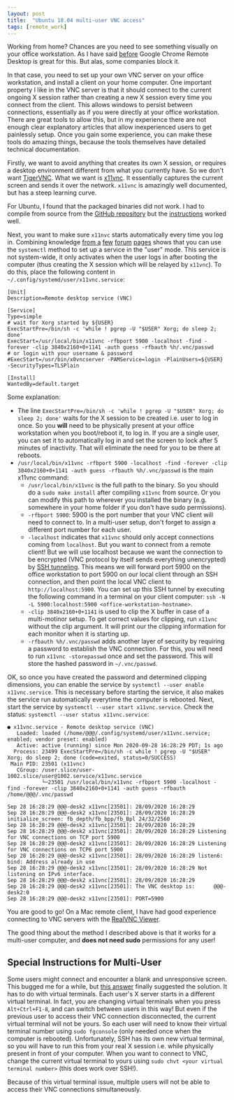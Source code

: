 ```yaml
---
layout: post
title:  "Ubuntu 18.04 multi-user VNC access"
tags: [remote_work]
---
```

Working from home? Chances are you need to see something visually on your office workstation. As I have said
[before](https://samarth-robo.github.io/blog/2020/04/21/chrome_remote_desktop.html) Google Chrome Remote Desktop
is great for this. But alas, some companies block it.

In that case, you need to set up your own VNC server on your office workstation, and install a client on your home computer. One important property I like in
the VNC server is that it should connect to the current ongoing X session rather than creating a new X session every time you connect from the client.
This allows windows to persist between connections, essentially as if you were directly at your office workstation. There are great tools to allow this, but in
my experience there are not enough clear explanatory articles that allow inexperienced users to get painlessly setup. Once you gain some experience, you can
make these tools do amazing things, because the tools themselves have detailed technical documentation.

Firstly, we want to avoid anything that creates its own X session, or requires a desktop environment different from what you currently have. So we don't want
[TigerVNC](https://wiki.archlinux.org/index.php/TigerVNC). What we want is [x11vnc](https://github.com/LibVNC/x11vnc). It essentially captures the current screen
and sends it over the network. `x11vnc` is amazingly well documented, but has a steep learning curve.

For Ubuntu, I found that the packaged binaries did not work. I had to compile from source from the [GitHub repository](https://github.com/LibVNC/x11vnc)
but the [instructions](https://github.com/LibVNC/x11vnc#building-x11vnc) worked well.

Next, you want to make sure `x11nvc` starts automatically every time you log in. Combining knowledge [from a](https://wiki.archlinux.org/index.php/TigerVNC)
[few](https://wiki.archlinux.org/index.php/Systemd/User) [forum](https://wiki.archlinux.org/index.php/Systemd#Using_units)
[pages](https://bbs.archlinux.org/viewtopic.php?id=230545) shows that you can use the `systemctl` method to set up a service in the "user" mode. This service is
not system-wide, it only activates when the user logs in after booting the computer (thus creating the X session which will be relayed by `x11vnc`). To do this,
place the following content in `~/.config/systemd/user/x11vnc.service`:

```
[Unit]
Description=Remote desktop service (VNC)

[Service]
Type=simple
# wait for Xorg started by ${USER}
ExecStartPre=/bin/sh -c 'while ! pgrep -U "$USER" Xorg; do sleep 2; done'
ExecStart=/usr/local/bin/x11vnc -rfbport 5900 -localhost -find -forever -clip 3840x2160+0+1141 -auth guess -rfbauth %h/.vnc/passwd
# or login with your username & password
#ExecStart=/usr/bin/x0vncserver -PAMService=login -PlainUsers=${USER} -SecurityTypes=TLSPlain

[Install]
WantedBy=default.target
```

Some explanation:
- The line `ExecStartPre=/bin/sh -c 'while ! pgrep -U "$USER" Xorg; do sleep 2; done'` waits for the X session to be created i.e. user to log in once. So you
**will** need to be physically present at your office workstation when you boot/reboot it, to log in. If you are a single user, you can set it to automatically
log in and set the screen to lock after 5 minutes of inactivity. That will eliminate the need for you to be there at reboots.
- `/usr/local/bin/x11vnc -rfbport 5900 -localhost -find -forever -clip 3840x2160+0+1141 -auth guess -rfbauth %h/.vnc/passwd` is the main x11vnc command:
  - `/usr/local/bin/x11vnc` is the full path to the binary. So you should do a `sudo make install` after compiling `x11vnc` from source. Or you can modify
  this path to wherever you installed the binary (e.g. somewhere in your home folder if you don't have sudo permissions).
  - `-rfbport 5900`: 5900 is the port number that your VNC client will need to connect to. In a multi-user setup,
  don't forget to assign a different port number for each user.
  - `-localhost` indicates that `x11vnc` should only accept connections coming from `localhost`. But you want to connect from a remote client! But we will use
  localhost because we want the connection to be encrypted (VNC protocol by itself sends everything unencrypted) by
  [SSH tunneling](https://www.ssh.com/ssh/tunneling/). This means we will forward port 5900 on the office workstation to port 5900 on our local client through
  an SSH connection, and then point the local VNC client to `http://localhost:5900`. You can set up this SSH tunnel by executing the following command in a 
  terminal on your client computer: `ssh -N -L 5900:localhost:5900 <office-workstation-hostname>`.
  - `-clip 3840x2160+0+1141` is used to clip the X buffer in case of a multi-motinor setup. To get correct values for clipping, run `x11vnc` without the clip 
  argument. It will print our the clipping information for each monitor when it is starting up.
  - `-rfbauth %h/.vnc/passwd` adds another layer of security by requiring a password to establish the VNC connection. For this, you will need to run
  `x11vnc -storepasswd` once and set the password. This will store the hashed password in `~/.vnc/passwd`.
  
OK, so once you have created the password and determined clipping dimensions, you can enable the service by `systemctl --user enable x11vnc.service`.
This is necessary before starting the service, it also makes the service run automatically everytime the computer is rebooted. Next, start the service by
`systemctl --user start x11vnc.service`. Check the status: `systemctl --user status x11vnc.service`:

```
● x11vnc.service - Remote desktop service (VNC)
   Loaded: loaded (/home/@@@/.config/systemd/user/x11vnc.service; enabled; vendor preset: enabled)
   Active: active (running) since Mon 2020-09-28 16:28:29 PDT; 1s ago
  Process: 23499 ExecStartPre=/bin/sh -c while ! pgrep -U "$USER" Xorg; do sleep 2; done (code=exited, status=0/SUCCESS)
 Main PID: 23501 (x11vnc)
   CGroup: /user.slice/user-1002.slice/user@1002.service/x11vnc.service
           └─23501 /usr/local/bin/x11vnc -rfbport 5900 -localhost -find -forever -clip 3840x2160+0+1141 -auth guess -rfbauth /home/@@@/.vnc/passwd

Sep 28 16:28:29 @@@-desk2 x11vnc[23501]: 28/09/2020 16:28:29
Sep 28 16:28:29 @@@-desk2 x11vnc[23501]: 28/09/2020 16:28:29 initialize_screen: fb_depth/fb_bpp/fb_Bpl 24/32/2560
Sep 28 16:28:29 @@@-desk2 x11vnc[23501]: 28/09/2020 16:28:29
Sep 28 16:28:29 @@@-desk2 x11vnc[23501]: 28/09/2020 16:28:29 Listening for VNC connections on TCP port 5900
Sep 28 16:28:29 @@@-desk2 x11vnc[23501]: 28/09/2020 16:28:29 Listening for VNC connections on TCP6 port 5900
Sep 28 16:28:29 @@@-desk2 x11vnc[23501]: 28/09/2020 16:28:29 listen6: bind: Address already in use
Sep 28 16:28:29 @@@-desk2 x11vnc[23501]: 28/09/2020 16:28:29 Not listening on IPv6 interface.
Sep 28 16:28:29 @@@-desk2 x11vnc[23501]: 28/09/2020 16:28:29
Sep 28 16:28:29 @@@-desk2 x11vnc[23501]: The VNC desktop is:      @@@-desk2:0
Sep 28 16:28:29 @@@-desk2 x11vnc[23501]: PORT=5900
```

You are good to go! On a Mac remote client, I have had good experience connecting to VNC servers with the
[RealVNC Viewer](https://www.realvnc.com/en/connect/download/viewer/macos/).

The good thing about the method I described above is that it works for a multi-user computer, and **does not need sudo** permissions for any user!

## Special Instructions for Multi-User
Some users might connect and encounter a blank and unresponsive screen. This bugged me for a while, but [this answer](https://askubuntu.com/a/672000)
finally suggested the solution. It has to do with virtual terminals. Each user's X server starts in a different virtual terminal. In fact, you are changing
virtual terminals when you press `Alt+Ctrl+F1-8`, and can switch between users in this way! But even if the previous user to access their VNC connection
disconnected, the current virtual terminal will not be yours. So each user will need to know their virtual terminal number using `sudo fgconsole` (only needed 
once when the computer is rebooted). Unfortunately,
SSH has its own new virtual terminal, so you will have to run this from your real X session i.e. while physically present in front of your computer. When you
want to connect to VNC, change the current virtual terminal to yours using `sudo chvt <your virtual terminal number>` (this does work over SSH!).

Because of this virtual terminal issue, multiple users will not be able to access their VNC connections simultaneously.
